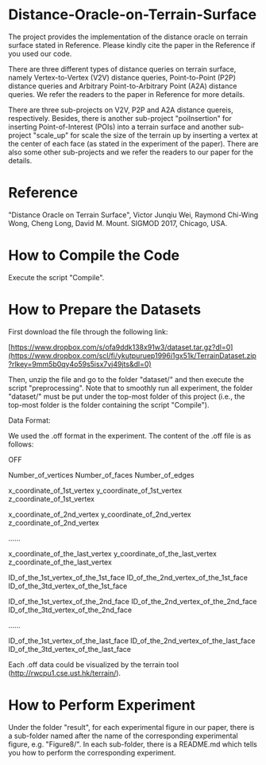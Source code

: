 # Distance-Oracle-on-Terrain-Surface

The project provides the implementation of the distance oracle on terrain surface stated in Reference. Please kindly cite the paper in the Reference if you used our code. 

There are three different types of distance queries on terrain surface, namely Vertex-to-Vertex (V2V) distance queries, Point-to-Point (P2P) distance queries and Arbitrary Point-to-Arbitrary Point (A2A) distance queries. We refer the readers to the paper in Reference for more details. 

There are three sub-projects on V2V, P2P and A2A distance quereis, respectively. Besides, there is another sub-project "poiInsertion" for inserting Point-of-Interest (POIs) into a terrain surface and another sub-project "scale_up" for scale the size of the terrain up by inserting a vertex at the center of each face (as stated in the experiment of the paper). There are also some other sub-projects and we refer the readers to our paper for the details.

# Reference

"Distance Oracle on Terrain Surface", Victor Junqiu Wei, Raymond Chi-Wing Wong, Cheng Long, David M. Mount. SIGMOD 2017, Chicago, USA.

# How to Compile the Code 

Execute the script "Compile".

# How to Prepare the Datasets

First download the file through the following link:

[https://www.dropbox.com/s/ofa9ddk138x91w3/dataset.tar.gz?dl=0](https://www.dropbox.com/scl/fi/ykutpuruep1996i1gx51k/TerrainDataset.zip?rlkey=9mm5b0qy4o59s5isx7vj49jts&dl=0)

Then, unzip the file and go to the folder "dataset/" and then execute the script "preprocessing". Note that to smoothly run all experiment, the folder "dataset/" must be put under the top-most folder of this project (i.e., the top-most folder is the folder containing the script "Compile").

Data Format:

We used the .off format in the experiment. The content of the .off file is as follows: 

OFF

Number_of_vertices Number_of_faces Number_of_edges

x_coordinate_of_1st_vertex y_coordinate_of_1st_vertex z_coordinate_of_1st_vertex

x_coordinate_of_2nd_vertex y_coordinate_of_2nd_vertex z_coordinate_of_2nd_vertex

......

x_coordinate_of_the_last_vertex y_coordinate_of_the_last_vertex z_coordinate_of_the_last_vertex

ID_of_the_1st_vertex_of_the_1st_face ID_of_the_2nd_vertex_of_the_1st_face ID_of_the_3td_vertex_of_the_1st_face

ID_of_the_1st_vertex_of_the_2nd_face ID_of_the_2nd_vertex_of_the_2nd_face ID_of_the_3td_vertex_of_the_2nd_face

......

ID_of_the_1st_vertex_of_the_last_face ID_of_the_2nd_vertex_of_the_last_face ID_of_the_3td_vertex_of_the_last_face

Each .off data could be visualized by the terrain tool (http://rwcpu1.cse.ust.hk/terrain/).

# How to Perform Experiment

Under the folder "result", for each experimental figure in our paper, there is a sub-folder named after the name of the corresponding experimental figure, e.g. "Figure8/". In each sub-folder, there is a README.md which tells you how to perform the corresponding experiment. 
